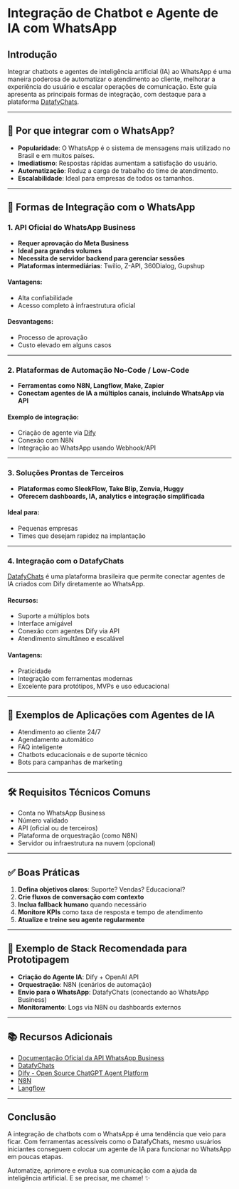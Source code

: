 
# Integração de Chatbot e Agente de IA com WhatsApp

## Introdução

Integrar chatbots e agentes de inteligência artificial (IA) ao WhatsApp é uma maneira poderosa de automatizar o atendimento ao cliente, melhorar a experiência do usuário e escalar operações de comunicação. Este guia apresenta as principais formas de integração, com destaque para a plataforma [DatafyChats](https://app.datafychats.com.br/).

---

## 📌 Por que integrar com o WhatsApp?

- **Popularidade**: O WhatsApp é o sistema de mensagens mais utilizado no Brasil e em muitos países.
- **Imediatismo**: Respostas rápidas aumentam a satisfação do usuário.
- **Automatização**: Reduz a carga de trabalho do time de atendimento.
- **Escalabilidade**: Ideal para empresas de todos os tamanhos.

---

## 🚀 Formas de Integração com o WhatsApp

### 1. API Oficial do WhatsApp Business

- **Requer aprovação do Meta Business**
- **Ideal para grandes volumes**
- **Necessita de servidor backend para gerenciar sessões**
- **Plataformas intermediárias**: Twilio, Z-API, 360Dialog, Gupshup

#### Vantagens:
- Alta confiabilidade
- Acesso completo à infraestrutura oficial

#### Desvantagens:
- Processo de aprovação
- Custo elevado em alguns casos

---

### 2. Plataformas de Automação No-Code / Low-Code

- **Ferramentas como N8N, Langflow, Make, Zapier**
- **Conectam agentes de IA a múltiplos canais, incluindo WhatsApp via API**

#### Exemplo de integração:
- Criação de agente via [Dify](https://dify.ai)
- Conexão com N8N
- Integração ao WhatsApp usando Webhook/API

---

### 3. Soluções Prontas de Terceiros

- **Plataformas como SleekFlow, Take Blip, Zenvia, Huggy**
- **Oferecem dashboards, IA, analytics e integração simplificada**

#### Ideal para:
- Pequenas empresas
- Times que desejam rapidez na implantação

---

### 4. Integração com o DatafyChats

[DatafyChats](https://app.datafychats.com.br/) é uma plataforma brasileira que permite conectar agentes de IA criados com Dify diretamente ao WhatsApp.

#### Recursos:
- Suporte a múltiplos bots
- Interface amigável
- Conexão com agentes Dify via API
- Atendimento simultâneo e escalável

#### Vantagens:
- Praticidade
- Integração com ferramentas modernas
- Excelente para protótipos, MVPs e uso educacional

---

## 🧠 Exemplos de Aplicações com Agentes de IA

- Atendimento ao cliente 24/7
- Agendamento automático
- FAQ inteligente
- Chatbots educacionais e de suporte técnico
- Bots para campanhas de marketing

---

## 🛠️ Requisitos Técnicos Comuns

- Conta no WhatsApp Business
- Número validado
- API (oficial ou de terceiros)
- Plataforma de orquestração (como N8N)
- Servidor ou infraestrutura na nuvem (opcional)

---

## ✅ Boas Práticas

1. **Defina objetivos claros**: Suporte? Vendas? Educacional?
2. **Crie fluxos de conversação com contexto**
3. **Inclua fallback humano** quando necessário
4. **Monitore KPIs** como taxa de resposta e tempo de atendimento
5. **Atualize e treine seu agente regularmente**

---

## 🧩 Exemplo de Stack Recomendada para Prototipagem

- **Criação do Agente IA**: Dify + OpenAI API
- **Orquestração**: N8N (cenários de automação)
- **Envio para o WhatsApp**: DatafyChats (conectando ao WhatsApp Business)
- **Monitoramento**: Logs via N8N ou dashboards externos

---

## 📚 Recursos Adicionais

- [Documentação Oficial da API WhatsApp Business](https://developers.facebook.com/docs/whatsapp/)
- [DatafyChats](https://app.datafychats.com.br/)
- [Dify - Open Source ChatGPT Agent Platform](https://dify.ai)
- [N8N](https://n8n.io)
- [Langflow](https://github.com/logspace-ai/langflow)

---

## Conclusão

A integração de chatbots com o WhatsApp é uma tendência que veio para ficar. Com ferramentas acessíveis como o DatafyChats, mesmo usuários iniciantes conseguem colocar um agente de IA para funcionar no WhatsApp em poucas etapas.

Automatize, aprimore e evolua sua comunicação com a ajuda da inteligência artificial. E se precisar, me chame! ✨